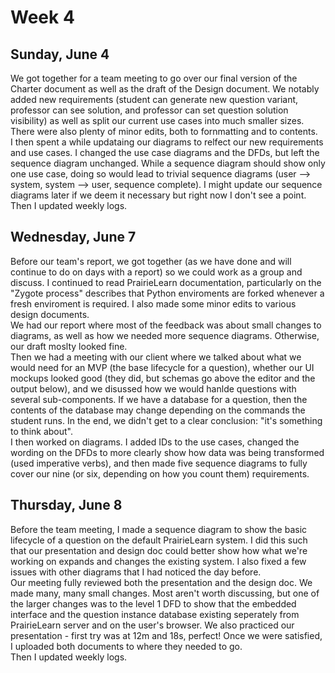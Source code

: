 # Week 4

## Sunday, June 4
We got together for a team meeting to go over our final version of the Charter document as well as the draft of the Design document. We notably added new requirements (student can generate new question variant, professor can see solution, and professor can set question solution visibility) as well as split our current use cases into much smaller sizes. There were also plenty of minor edits, both to fornmatting and to contents.  
I then spent a while updataing our diagrams to relfect our new requirements and use cases. I changed the use case diagrams and the DFDs, but left the sequence diagram unchanged. While a sequence diagram should show only one use case, doing so would lead to trivial sequence diagrams (user --> system, system --> user, sequence complete). I might update our sequence diagrams later if we deem it necessary but right now I don't see a point.  
Then I updated weekly logs.  

## Wednesday, June 7
Before our team's report, we got together (as we have done and will continue to do on days with a report) so we could work as a group and discuss. I continued to read PrairieLearn documentation, particularly on the "Zygote process" describes that Python enviroments are forked whenever a fresh enviroment is required. I also made some minor edits to various design documents.  
We had our report where most of the feedback was about small changes to diagrams, as well as how we needed more sequence diagrams. Otherwise, our draft moslty looked fine.  
Then we had a meeting with our client where we talked about what we would need for an MVP (the base lifecycle for a question), whether our UI mockups looked good (they did, but schemas go above the editor and the output below), and we disussed how we would hanlde questions with several sub-components. If we have a database for a question, then the contents of the database may change depending on the commands the student runs. In the end, we didn't get to a clear conclusion: "it's something to think about".  
I then worked on diagrams. I added IDs to the use cases, changed the wording on the DFDs to more clearly show how data was being transformed (used imperative verbs), and then made five sequence diagrams to fully cover our nine (or six, depending on how you count them) requirements.  

## Thursday, June 8
Before the team meeting, I made a sequence diagram to show the basic lifecycle of a question on the default PrairieLearn system. I did this such that our presentation and design doc could better show how what we're working on expands and changes the existing system. I also fixed a few issues with other diagrams that I had noticed the day before.  
Our meeting fully reviewed both the presentation and the design doc. We made many, many small changes. Most aren't worth discussing, but one of the larger changes was to the level 1 DFD to show that the embedded interface and the question instance database existing seperately from PrairieLearn server and on the user's browser. We also practiced our presentation - first try was at 12m and 18s, perfect! Once we were satisfied, I uploaded both documents to where they needed to go.  
Then I updated weekly logs.  